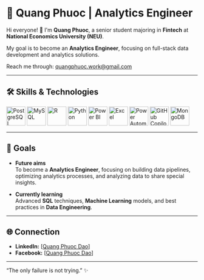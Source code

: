 # 🌟 Quang Phuoc | Analytics Engineer 

Hi everyone! 👋 I'm **Quang Phuoc**, a senior student majoring in **Fintech** at **National Economics University (NEU)**.  

My goal is to become an **Analytics Engineer**, focusing on full-stack data development and analytics solutions.

Reach me through: quangphuoc.work@gmail.com

---

## 🛠️ Skills & Technologies
<p>
  <img src="https://www.vectorlogo.zone/logos/postgresql/postgresql-icon.svg" alt="PostgreSQL" width="50" height="50"/>
  <img src="https://www.vectorlogo.zone/logos/mysql/mysql-icon.svg" alt="MySQL" width="50" height="50"/>
  <img src="https://www.r-project.org/Rlogo.png" alt="R" width="50" height="50"/>
  <img src="https://upload.wikimedia.org/wikipedia/commons/c/c3/Python-logo-notext.svg" alt="Python" width="50" height="50"/>
  <img src="https://cdn.worldvectorlogo.com/logos/power-bi.svg" alt="Power BI" width="50" height="50"/>
  <img src="https://cdn.worldvectorlogo.com/logos/microsoft-excel-2013.svg" alt="Excel" width="50" height="50"/>
  <img src="https://www.vectorlogo.zone/logos/microsoft_azure/microsoft_azure-icon.svg" alt="Power Automate" width="50" height="50"/>
  <img src="https://github.githubassets.com/images/modules/logos_page/GitHub-Mark.png" alt="GitHub Copilot" width="50" height="50"/>
  <img src="https://www.vectorlogo.zone/logos/mongodb/mongodb-icon.svg" alt="MongoDB" width="50" height="50"/>
</p>

---

## 🎯 Goals
- **Future aims**  
  To become a **Analytics Engineer**, focusing on building data pipelines, optimizing analytics processes, and analyzing data to share special insights.

- **Currently learning**  
  Advanced **SQL** techniques, **Machine Learning** models, and best practices in **Data Engineering**.

---

## 🌐 Connection
- **LinkedIn:** [[Quang Phuoc Dao](https://www.linkedin.com/in/quangphuoc2509/)]
- **Facebook:** [[Quang Phuoc Dao](https://www.facebook.com/quangphuoc25t9/)]

---

“The only failure is not trying.” ✨
